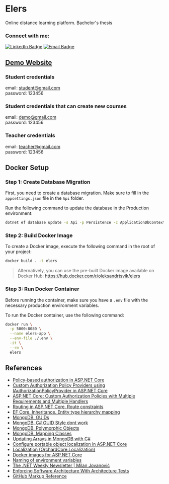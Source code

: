 # Elers

Online distance learning platform. Bachelor's thesis

### Connect with me:

[![LinkedIn Badge](https://cdn.icon-icons.com/icons2/99/PNG/32/linkedin_socialnetwork_17441.png)](https://www.linkedin.com/in/oleksandr-tsvik/)
[![Email Badge](https://cdn.icon-icons.com/icons2/72/PNG/32/email_14410.png)](mailto:oleksandr.zwick@gmail.com)

## [Demo Website](https://elers.onrender.com/)

### Student credentials

email: student@gmail.com\
password: 123456

### Student credentials that can create new courses

email: demo@gmail.com\
password: 123456

### Teacher credentials

email: teacher@gmail.com\
password: 123456

## Docker Setup

### Step 1: Create Database Migration

First, you need to create a database migration. Make sure to fill in the `appsettings.json` file in the `Api` folder.

Run the following command to update the database in the Production environment:

```sh
dotnet ef database update -s Api -p Persistence -c ApplicationDbContext -- --environment Production
```

### Step 2: Build Docker Image

To create a Docker image, execute the following command in the root of your project:

```sh
docker build . -t elers
```

> Alternatively, you can use the pre-built Docker image available on Docker Hub: https://hub.docker.com/r/oleksandrtsvik/elers

### Step 3: Run Docker Container

Before running the container, make sure you have a `.env` file with the necessary production environment variables.

To run the Docker container, use the following command:

```sh
docker run \
  -p 5000:8080 \
  --name elers-app \
  --env-file ./.env \
  -it \
  --rm \
  elers
```

## References

- [Policy-based authorization in ASP.NET Core](https://learn.microsoft.com/en-us/aspnet/core/security/authorization/policies?view=aspnetcore-8.0)
- [Custom Authorization Policy Providers using IAuthorizationPolicyProvider in ASP.NET Core](https://learn.microsoft.com/en-us/aspnet/core/security/authorization/iauthorizationpolicyprovider?view=aspnetcore-8.0)
- [ASP.NET Core: Custom Authorization Policies with Multiple Requirements and Multiple Handlers](https://medium.com/@kadir.kilicoglu_67563/asp-net-core-custom-authorization-policies-with-multiple-requirements-and-multiple-handlers-487f920ae13e)
- [Routing in ASP.NET Core. Route constraints](https://learn.microsoft.com/en-us/aspnet/core/fundamentals/routing?view=aspnetcore-8.0#route-constraints)
- [EF Core. Inheritance. Entity type hierarchy mapping](https://learn.microsoft.com/uk-ua/ef/core/modeling/inheritance#entity-type-hierarchy-mapping)
- [MongoDB. GUIDs](https://www.mongodb.com/docs/drivers/csharp/current/fundamentals/serialization/guid-serialization/)
- [MongoDB. C# GUID Style dont work](https://www.mongodb.com/community/forums/t/c-guid-style-dont-work/126901)
- [MongoDB. Polymorphic Objects](https://www.mongodb.com/docs/drivers/csharp/upcoming/fundamentals/serialization/polymorphic-objects/)
- [MongoDB. Mapping Classes](https://mongodb.github.io/mongo-csharp-driver/2.0/reference/bson/mapping/)
- [Updating Arrays in MongoDB with C#](https://kevsoft.net/2020/03/23/updating-arrays-in-mongodb-with-csharp.html)
- [Configure portable object localization in ASP.NET Core](https://github.com/dotnet/AspNetCore.Docs/blob/main/aspnetcore/fundamentals/portable-object-localization.md)
- [Localization (OrchardCore.Localization)](https://docs.orchardcore.net/en/main/reference/modules/Localize/)
- [Docker images for ASP.NET Core](https://learn.microsoft.com/en-us/aspnet/core/host-and-deploy/docker/building-net-docker-images?view=aspnetcore-8.0)
- [Naming of environment variables](https://learn.microsoft.com/en-us/aspnet/core/fundamentals/configuration/?view=aspnetcore-8.0#naming-of-environment-variables)
- [The .NET Weekly Newsletter | Milan Jovanović](https://www.milanjovanovic.tech/blog)
- [Enforcing Software Architecture With Architecture Tests](https://www.milanjovanovic.tech/blog/enforcing-software-architecture-with-architecture-tests)
- [GitHub Markup Reference](https://gist.github.com/ChrisTollefson/a3af6d902a74a0afd1c2d79aadc9bb3f#file-1_markup-md)

